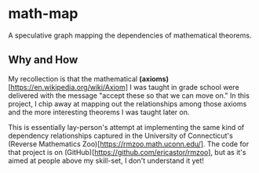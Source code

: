 # math-map
A speculative graph mapping the dependencies of mathematical theorems.

## Why and How

My recollection is that the mathematical
**(axioms)**[https://en.wikipedia.org/wiki/Axiom] I was taught in grade
school were delivered with the message "accept these so that we can
move on." In this project, I chip away at mapping out the relationships
among those axioms and the more interesting theorems I was taught later
on.

This is essentially lay-person's attempt at implementing the same kind
of dependency relationships captured in the University of Connecticut's
(Reverse Mathematics Zoo)[https://rmzoo.math.uconn.edu/]. The code for
that project is on (GitHub)[https://github.com/ericastor/rmzoo], but as
it's aimed at people above my skill-set, I don't understand it yet!
